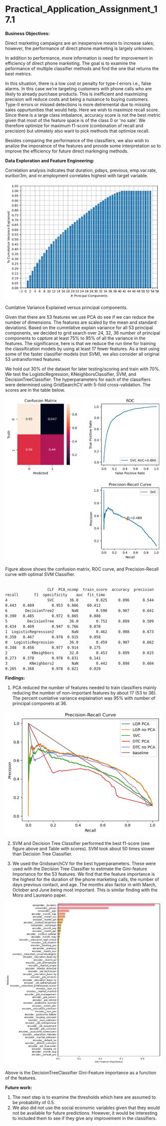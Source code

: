 # Practical_Application_Assignment_17.1


**Business Objectives:**

Direct marketing campaigns are an inexpensive means to increase sales; however, the performance of direct phone marketing is largely unknown.

In addition to performance, more information is need for improvement in efficiency of direct phone marketing. The goal is to examine the peformance of multiple classifier methods and find the one that returns the best metrics.

In this situation, there is a low cost or penalty for type-I errors i.e., false alarms. In this case we're targeting customers with phone calls who are likely to already purchase products.  This is inefficient and maximizing precision will reduce costs and being a nuisance to buying customers.  Type-II errors or missed detections is more detremental due to missing sales oppurtunities that would help. Here we wish to maximize recall score. Since there is a large class imbalance, accuracy score is not the best metric given that most of the feature space is of the class 0 or 'no sale'. We therefore optimize for maximum f1-score (combination of recall and precision) but utimately also want to pick methods that optimize recall.

Besides comparing the performance of the classifiers, we also wish to analize the imporatnce of the features and provide some interpretation so to improve the efficiency for future direct markinging methods. 

**Data Exploration and Feature Engineering:**

Correlation analysis indicates that duration, pdays, previous, emp.var.rate, euribor3m, and nr.employment correlates highest with target variable. 

![PCA.png](./PCA.png)

Cumlative Variance Explained versus principal components. 

Given that there are 53 features we use PCA do see if we can reduce the number of dimensions. The features are scaled by the mean and standard deviations. Based on the cummlative explain variance for all 53 principal components, we decided to grid search over 24, 32, 36 number of principal components to capture at least 75% to 95% of all the variance in the features. The significance, here is that we reduce the run time for training the classification models by using at least 17 fewer features.  As a test using some of the faster classifier models (not SVM), we also consider all original 53 untransformed features.

We hold out 30% of the dataset for later testing/scoring and train with 70%. We test the LogisticRegression, KNeighborsClassifier, SVM, and DecisionTreeClassifier. The hyperparameters for each of the classifiers were determined using GridSearchCV with 5-fold cross-validation. The scores are in the table below.

![SVM.png](./SVM.png)

Figure above shows the confusion matrix, ROC curve, and Precision-Recall curve with optimal SVM Classifier. 

<P>
<code>
                   CLF  PCA_ncomp  train_score  accuracy  precision  recall       f1  specificity    auc  fit_time
4                  SVC       36.0        0.825     0.896      0.544   0.443   0.489        0.953  0.866    60.412
6        DecisionTree2        NaN        0.590     0.907      0.641   0.390   0.485        0.972  0.865     0.088  
5         DecisionTree       36.0        0.752     0.889      0.509   0.434   0.469        0.947  0.766     0.878
1  LogisticRegression2        NaN        0.462     0.908      0.673   0.358   0.467        0.978  0.915     0.058   
0   LogisticRegression       36.0        0.459     0.907      0.662   0.348   0.456        0.977  0.914     0.175 
2           KNeighbors       32.0        0.453     0.899      0.615   0.273   0.378        0.978  0.831     0.141  
3          KNeighbors2        NaN        0.442     0.898      0.604   0.265   0.368        0.978  0.821     0.020 
</code>
</P>


   
**Findings:**

1. PCA reduced the number of features needed to train classifiers mainly reducing the number of non-important features by about 17 (53 to 36). The percent cumlative variance explaination was 95% with number of principal componets at 36. 

![Precision-Recall-Curve.png](Precision-Recall-Curve.png)

2. SVM and Decision Tree Classifier performed the best f1-score (see figure above and Table with scores). SVM took about 50 times slower than Decision Tree Classifier. 


3. We used the GridsearchCV for the best hyperparameters. These were used with the Decision Tree Classifier to estimate the Gini-feature Importance for the 53 features.  We find that the feature importance is the highest for the duration of the phone marketing calls, the number of days previous contact, and age. The months also factor in with March, October and June being most important. This is similar finding with the Moro and Laureano paper. 

![feature-importance.png](feature-importance.png)

Above is the DecisionTreeClassifier Gini-Feature importance as a function of the features. 

**Future work:**
1. The next step is to examine the thresholds which here are assumed to be probability of 0.5. 
2. We also did not use the social economic variables given that they would not be available for future predictions.  However, it would be interesting to included them to see if they give any improvement in the classifiers. 
